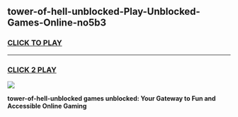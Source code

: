 
## tower-of-hell-unblocked-Play-Unblocked-Games-Online-no5b3
<h3>
<a href="https://premium76.site?title=tower-of-hell-unblocked&ref=25A">CLICK TO PLAY</a></h3>
<hr>

<h3>
<a href="https://premium76.site?title=tower-of-hell-unblocked&ref=25A">CLICK 2 PLAY</a>
  
</h3>

<a href="https://premium76.site?title=tower-of-hell-unblocked&ref=25A"><img src="https://clearcache.store/games.png"></a>


**tower-of-hell-unblocked games unblocked: Your Gateway to Fun and Accessible Online Gaming**
